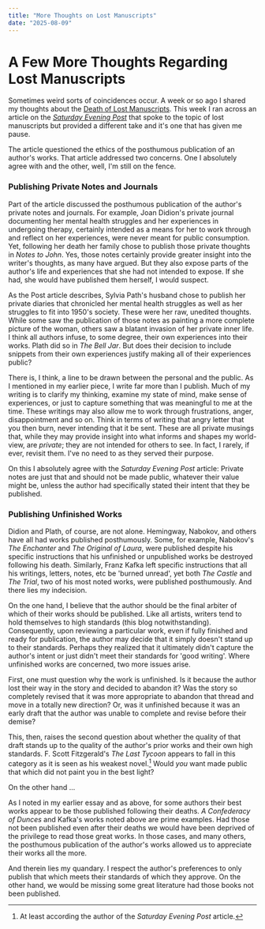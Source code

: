 ```yaml
---
title: "More Thoughts on Lost Manuscripts"
date: "2025-08-09"
---
```


# A Few More Thoughts Regarding Lost Manuscripts

Sometimes weird sorts of coincidences occur.  A week or so ago I shared my thoughts about the [Death of Lost Manuscripts](https://iamcuri.us/posts/death-of-lost-manuscripts/). This week I ran across an article on the [_Saturday Evening Post_](https://www.saturdayeveningpost.com/2025/08/words-left-behind-the-quandary-of-posthumous-publishing/) that spoke to the topic of lost manuscripts but provided a different take and it's one that has given me pause.

The article questioned the ethics of the posthumous publication of an author's works. That article addressed two concerns.  One  I absolutely agree with and the other, well, I'm still on the fence.
### Publishing Private Notes and Journals
Part of the article discussed the posthumous publication of the author's private notes and journals. For example, Joan Didion's private journal documenting her mental health struggles and her experiences in undergoing therapy, certainly intended as a means for her to work through and reflect on her experiences, were never meant for public consumption. Yet, following her death her family chose to publish those private thoughts in _Notes to John_. Yes, those notes certainly provide greater insight into the writer's thoughts, as many have argued. But they also expose parts of the author's life and experiences that she had not intended to expose. If she had, she would have published them herself, I would suspect. 

As the Post article describes, Sylvia Path's husband chose to publish her private diaries that chronicled her mental health struggles as well as her struggles to fit into 1950's society. These were her raw, unedited thoughts. While some saw the publication of those notes as painting a more complete picture of the woman, others saw a blatant invasion of her private inner life. I think all authors infuse, to some degree, their own experiences into their works.  Plath did so in _The Bell Jar_. But does their decision to include snippets from their own experiences justify making all of their experiences public? 

There is, I think, a line to be drawn between the personal and the public. As I mentioned in my earlier piece, I write far more than I publish. Much of my writing is to clarify my thinking, examine my state of mind, make sense of experiences, or just to capture something that was meaningful to me at the time. These writings may also allow me to work through frustrations, anger, disappointment and so on.  Think in terms of writing that angry letter that you then burn, never intending that it be sent. These are all private musings that, while they may provide insight into what informs and shapes my world-view, are _private_; they are not intended for others to see. In fact, I rarely, if ever, revisit them. I've no need to as they served their purpose.

On this I absolutely agree with the _Saturday Evening Post_ article: Private notes are just that and should not be made public, whatever their value might be, unless the author had specifically stated their intent that they be published. 

### Publishing Unfinished Works

Didion and Plath, of course, are not alone. Hemingway, Nabokov, and others have all had works published posthumously. Some, for example, Nabokov's _The Enchanter_ and _The Original of Laura_, were published despite his specific instructions that his unfinished or unpublished works be destroyed following his death. Similarly, Franz Kafka left specific instructions that all his writings, letters, notes, etc be 'burned unread', yet both _The Castle_ and _The Trial_, two of his most noted works, were published posthumously.  And there lies my indecision.

On the one hand, I believe that the author should be the final arbiter of which of their works should be published. Like all artists, writers tend to hold themselves to high standards (this blog notwithstanding). Consequently, upon reviewing a particular work, even if fully finished and ready for publication, the author may decide that it simply doesn't stand up to their standards. Perhaps they realized that it ultimately didn't capture the author's intent or just didn't meet their standards for 'good writing'. Where unfinished works are concerned, two more issues arise. 

First, one must question why the work is unfinished. Is it because the author lost their way in the story and decided to abandon it? Was the story so completely revised that it was more appropriate to abandon that thread and move in a totally new direction? Or, was it unfinished because it was an early draft that the author was unable to complete and revise before their demise? 

This, then, raises the second question about whether the quality of that draft stands up to the quality of the author's prior works and their own high standards.  F. Scott Fitzgerald's _The Last Tycoon_ appears to fall in this category as it is seen as his weakest novel.[^1] Would _you_ want made public that which did not paint you in the best light? 
[^1]: At least according the author of the _Saturday Evening Post_ article.

On the other hand ...

As I noted in my earlier essay and as above, for some authors their best works appear to be those published following their deaths. _A Confederacy of Dunces_ and Kafka's works noted above are prime examples. Had those not been published even after their deaths we would have been deprived of the privilege to read those great works. In those cases, and many others, the posthumous publication of the author's works allowed us to appreciate their works all the more. 

And therein lies my quandary. I respect the author's preferences to only publish that which meets their standards of which they approve. On the other hand, we would be missing some great literature had those books not been published.
